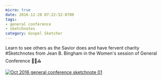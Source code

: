 ```yaml
---
micro: true
date: 2016-12-28 07:22:52-0700
tags:
- general conference
- sketchnotes
category: Gospel Sketcher
---
```


Learn to see others as the Savior does and have fervent charity
#Sketchnotes from Jean B. Bingham in the Women's session of General Conference ✍🏼⛪️

[![Oct 2016 general conference sketchnote 01](http://www.gospelsketcher.org/uploads/2018/b975b166e0.jpg)](http://www.gospelsketcher.org/uploads/2018/b975b166e0.jpg)